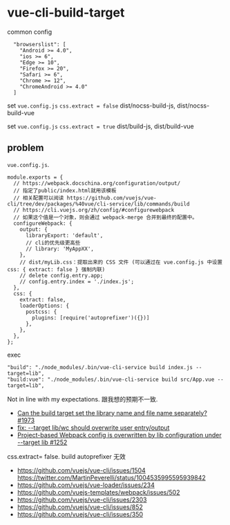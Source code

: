 # vue-cli-build-target


common config
```
  "browserslist": [
    "Android >= 4.0",
    "ios >= 6",
    "Edge >= 10",
    "Firefox >= 20",
    "Safari >= 6",
    "Chrome >= 12",
    "ChromeAndroid >= 4.0"
  ]
```

set `vue.config.js` `css.extract = false`
dist/nocss-build-js, dist/nocss-build-vue


set `vue.config.js` `css.extract = true`
dist/build-js, dist/build-vue

## problem

`vue.config.js`.

```
module.exports = {
  // https://webpack.docschina.org/configuration/output/
  // 指定了public/index.html就用该模板
  // 相关配置可以阅读 https://github.com/vuejs/vue-cli/tree/dev/packages/%40vue/cli-service/lib/commands/build
  // https://cli.vuejs.org/zh/config/#configurewebpack
  // 如果这个值是一个对象，则会通过 webpack-merge 合并到最终的配置中。
  configureWebpack: {
    output: {
      libraryExport: 'default',
      // cli的优先级更高些
      // library: 'MyAppXX',
    },
    // dist/myLib.css：提取出来的 CSS 文件 (可以通过在 vue.config.js 中设置 css: { extract: false } 强制内联)
    // delete config.entry.app;
    // config.entry.index = './index.js';
  },
  css: {
    extract: false,
    loaderOptions: {
      postcss: {
        plugins: [require('autoprefixer')({})]
      },
    },
  },
};
```

exec

```
"build": "./node_modules/.bin/vue-cli-service build index.js --target=lib",
"build:vue": "./node_modules/.bin/vue-cli-service build src/App.vue --target=lib",
```

Not in line with my expectations.
跟我想的预期不一致.

- [Can the build target set the library name and file name separately? #1973](https://github.com/vuejs/vue-cli/issues/1973)
- [fix: --target lib/wc should overwrite user entry/output](https://github.com/vuejs/vue-cli/commit/92e136a42125715b65dc89c3f0a1ae49d36a51f5)
- [Project-based Webpack config is overwritten by lib configuration under --target lib #1252](https://github.com/vuejs/vue-cli/issues/1252)

css.extract= false. build autoprefixer 无效
- https://github.com/vuejs/vue-cli/issues/1504 https://twitter.com/MartinPeverelli/status/1004535995595939842
- https://github.com/vuejs/vue-loader/issues/234
- https://github.com/vuejs-templates/webpack/issues/502
- https://github.com/vuejs/vue-cli/issues/2303
- https://github.com/vuejs/vue-cli/issues/852
- https://github.com/vuejs/vue-cli/issues/350
